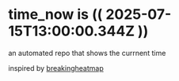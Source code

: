 # time_now is (( 2025-07-15T13:00:00.344Z ))

an automated repo that shows the currnent time

inspired by [breakingheatmap](https://github.com/breakingheatmap/breakingheatmap)